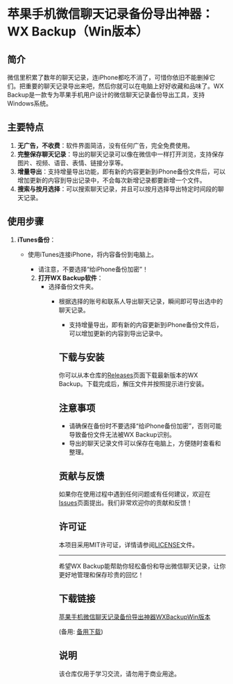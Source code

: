 # 苹果手机微信聊天记录备份导出神器：WX Backup（Win版本）

## 简介

微信里积累了数年的聊天记录，连iPhone都吃不消了，可惜你依旧不能删掉它们。把重要的聊天记录导出来吧，然后你就可以在电脑上好好收藏和品味了。WX Backup是一款专为苹果手机用户设计的微信聊天记录备份导出工具，支持Windows系统。

## 主要特点

1. **无广告，不收费**：软件界面简洁，没有任何广告，完全免费使用。
2. **完整保存聊天记录**：导出的聊天记录可以像在微信中一样打开浏览，支持保存图片、视频、语音、表情、链接分享等。
3. **增量导出**：支持增量导出功能，即有新的内容更新到iPhone备份文件后，可以增加更新的内容到导出记录中，不会每次新增记录都要新增一个文件。
4. **搜索与按月选择**：可以搜索聊天记录，并且可以按月选择导出特定时间段的聊天记录。

## 使用步骤

1. **iTunes备份**：
   - 使用iTunes连接iPhone，将内容备份到电脑上。
      - 请注意，不要选择“给iPhone备份加密”！

      2. **打开WX Backup软件**：
         - 选择备份文件夹。
            - 根据选择的账号和联系人导出聊天记录，瞬间即可导出选中的聊天记录。
               - 支持增量导出，即有新的内容更新到iPhone备份文件后，可以增加更新的内容到导出记录中。

               ## 下载与安装

               你可以从本仓库的[Releases](https://github.com/yourusername/yourrepository/releases)页面下载最新版本的WX Backup。下载完成后，解压文件并按照提示进行安装。

               ## 注意事项

               - 请确保在备份时不要选择“给iPhone备份加密”，否则可能导致备份文件无法被WX Backup识别。
               - 导出的聊天记录文件可以保存在电脑上，方便随时查看和整理。

               ## 贡献与反馈

               如果你在使用过程中遇到任何问题或有任何建议，欢迎在[Issues](https://github.com/yourusername/yourrepository/issues)页面提出。我们非常欢迎你的贡献和反馈！

               ## 许可证

               本项目采用MIT许可证，详情请参阅[LICENSE](LICENSE)文件。

               ---

               希望WX Backup能帮助你轻松备份和导出微信聊天记录，让你更好地管理和保存珍贵的回忆！

               ## 下载链接
               [苹果手机微信聊天记录备份导出神器WXBackupWin版本](https://pan.quark.cn/s/5f46985f57c8) 

               (备用: [备用下载](https://pan.baidu.com/s/1pZQnb21tVQ9cOTsO7Yt_Kw?pwd=1234))

               ## 说明

               该仓库仅用于学习交流，请勿用于商业用途。
